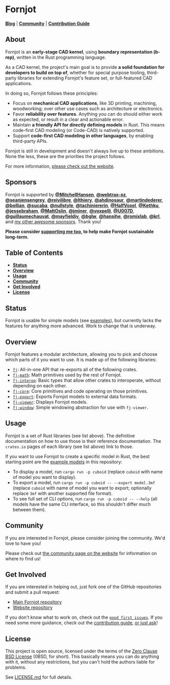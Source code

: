 # Fornjot

[**Blog**](https://www.fornjot.app/blog/) | [**Community**](https://www.fornjot.app/community/) | [**Contribution Guide**](CONTRIBUTING.md)

## About

Fornjot is an **early-stage CAD kernel**, using **boundary representation (b-rep)**, written in the Rust programming language.

As a CAD kernel, the project's main goal is to provide **a solid foundation for developers to build on top of**, whether for special purpose tooling, third-party libraries for extending Fornjot's feature set, or full-featured CAD applications.

In doing so, Fornjot follows these principles:

- Focus on **mechanical CAD applications**, like 3D printing, machining, woodworking; over other use cases such as architecture or electronics.
- Favor **reliability over features**. Anything you can do should either work as expected, or result in a clear and actionable error.
- Maintain **a friendly API for directly defining models** in Rust. This means code-first CAD modeling (or Code-CAD) is natively supported.
- Support **code-first CAD modeling in other languages**, by enabling third-party APIs.

Fornjot is still in development and doesn't always live up to these ambitions. None the less, these are the priorities the project follows.

For more information, [please check out the website](https://www.fornjot.app/).


## Sponsors

Fornjot is supported by [**@MitchellHansen**](https://github.com/MitchellHansen), [**@webtrax-oz**](https://github.com/webtrax-oz), [**@seanjensengrey**](https://github.com/seanjensengrey), [**@reivilibre**](https://github.com/reivilibre), [**@lthiery**](https://github.com/lthiery), [**@ahdinosaur**](https://github.com/ahdinosaur), [**@martindederer**](https://github.com/martindederer), [**@bollian**](https://github.com/bollian), [**@sucaba**](https://github.com/sucaba), [**@nullstyle**](https://github.com/nullstyle), [**@tachiniererin**](https://github.com/tachiniererin), [**@HalfVoxel**](https://github.com/HalfVoxel), [**@Kethku**](https://github.com/Kethku), [**@jessebraham**](https://github.com/jessebraham), [**@MattOslin**](https://github.com/MattOslin), [**@jminer**](https://github.com/jminer), [**@voxpelli**](https://github.com/voxpelli), [**@U007D**](https://github.com/U007D), [**@guillaumechauvat**](https://github.com/guillaumechauvat), [**@mayfieldiv**](https://github.com/mayfieldiv), [**@bglw**](https://github.com/bglw), [**@hansihe**](https://github.com/hansihe), [**@romixlab**](https://github.com/romixlab), [**@krl**](https://github.com/krl), and [my other awesome sponsors](https://github.com/sponsors/hannobraun). Thank you!

**Please consider [supporting me too](https://github.com/sponsors/hannobraun), to help make Fornjot sustainable long-term.**


## Table of Contents

- [**Status**](#status)
- [**Overview**](#overview)
- [**Usage**](#usage)
- [**Community**](#community)
- [**Get Involved**](#get-involved)
- [**License**](#license)


## Status

Fornjot is usable for simple models (see [examples](examples/)), but currently lacks the features for anything more advanced. Work to change that is underway.


## Overview

Fornjot features a modular architecture, allowing you to pick and choose which parts of it you want to use. It is made up of the following libraries:

- [`fj`]: All-in-one API that re-exports all of the following crates.
- [`fj-math`]: Math primitives used by the rest of Fornjot.
- [`fj-interop`]: Basic types that allow other crates to interoperate, without depending on each other.
- [`fj-core`]: Core primitives and code operating on those primitives.
- [`fj-export`]: Exports Fornjot models to external data formats.
- [`fj-viewer`]: Displays Fornjot models.
- [`fj-window`]: Simple windowing abstraction for use with `fj-viewer`.

[`fj`]: https://crates.io/crates/fj
[`fj-core`]: https://crates.io/crates/fj-core
[`fj-export`]: https://crates.io/crates/fj-export
[`fj-interop`]: https://crates.io/crates/fj-interop
[`fj-math`]: https://crates.io/crates/fj-math
[`fj-viewer`]: https://crates.io/crates/fj-viewer
[`fj-window`]: https://crates.io/crates/fj-window


## Usage

Fornjot is a set of Rust libraries (see list above). The definitive documentation on how to use those is their reference documentation. The `crates.io` pages of each library (see list above) link to those.

If you want to use Fornjot to create a specific model in Rust, the best starting point are the [example models](models/) in this repository:

- To display a model, run `cargo run -p cuboid` (replace `cuboid` with name of model you want to display).
- To export a model, run `cargo run -p cuboid -- --export model.3mf` (replace `cuboid` with name of model you want to export; optionally replace `3mf` with another supported file format).
- To see full set of CLI options, run `cargo run -p cuboid -- --help` (all models have the same CLI interface, so this shouldn't differ much between them).


## Community

If you are interested in Fornjot, please consider joining the community. We'd love to have you!

Please check out [the community page on the website](https://www.fornjot.app/community/) for information on where to find us!


## Get Involved

If you are interested in helping out, just fork one of the GitHub repositories and submit a pull request:

- [Main Fornjot repository](https://github.com/hannobraun/Fornjot)
- [Website repository](https://github.com/hannobraun/www.fornjot.app)

If you don't know what to work on, check out the [`good first issues`](https://github.com/hannobraun/Fornjot/issues?q=is%3Aissue+is%3Aopen+label%3A%22good+first+issue%22). If you need some more guidance, check out the [contribution guide](CONTRIBUTING.md), [or just ask](https://www.fornjot.app/community/)!


## License

This project is open source, licensed under the terms of the [Zero Clause BSD License] (0BSD, for short). This basically means you can do anything with it, without any restrictions, but you can't hold the authors liable for problems.

See [LICENSE.md] for full details.

[`fj`]: https://crates.io/crates/fj
[Zero Clause BSD License]: https://opensource.org/licenses/0BSD
[LICENSE.md]: LICENSE.md
